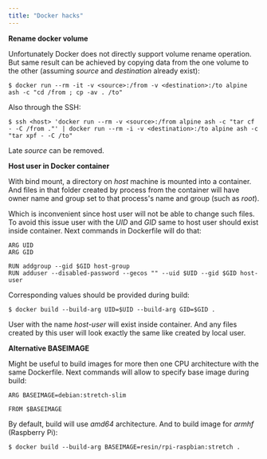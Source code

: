 ```yaml
---
title: "Docker hacks"
---
```


**Rename docker volume**

Unfortunately Docker does not directly support volume rename operation. But same result can be achieved
by copying data from the one volume to the other (assuming *source* and *destination* already exist):

```
$ docker run --rm -it -v <source>:/from -v <destination>:/to alpine ash -c "cd /from ; cp -av . /to"
```

Also through the SSH:

```
$ ssh <host> 'docker run --rm -v <source>:/from alpine ash -c "tar cf - -C /from ."' | docker run --rm -i -v <destination>:/to alpine ash -c "tar xpf - -C /to"
```

Late *source* can be removed.

**Host user in Docker container**

With bind mount, a directory on *host* machine is mounted into a container. And files in that folder
created by process from the container will have owner name and group set to that process's name and group
(such as *root*).

Which is inconvenient since host user will not be able to change such files. To avoid this issue user
with the *UID* and *GID* same to host user should exist inside container. Next commands in Dockerfile
will do that:

```
ARG UID
ARG GID

RUN addgroup --gid $GID host-group
RUN adduser --disabled-password --gecos "" --uid $UID --gid $GID host-user
```

Corresponding values should be provided during build:

    $ docker build --build-arg UID=$UID --build-arg GID=$GID .

User with the name *host-user* will exist inside container. And any files created by this user will look
exactly the same like created by local user.

**Alternative BASEIMAGE**

Might be useful to build images for more then one CPU architecture with the same Dockerfile. Next commands
will allow to specify base image during build:

```
ARG BASEIMAGE=debian:stretch-slim

FROM $BASEIMAGE
```

By default, build will use *amd64* architecture. And to build image for *armhf* (Raspberry Pi):

```
$ docker build --build-arg BASEIMAGE=resin/rpi-raspbian:stretch .
```
